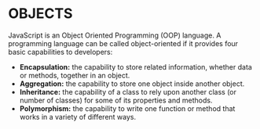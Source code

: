 # OBJECTS

JavaScript is an Object Oriented Programming (OOP) language. A programming language can be called object-oriented if it provides four basic capabilities to developers:
- **Encapsulation:** the capability to store related information, whether data or methods, together in an object.
- **Aggregation:** the capability to store one object inside another object.
- **Inheritance:** the capability of a class to rely upon another class (or number of classes) for some of its properties and methods.
- **Polymorphism:** the capability to write one function or method that works in a variety of different ways.

